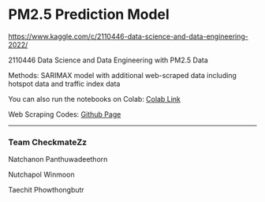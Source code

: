 # PM2.5 Prediction Model

https://www.kaggle.com/c/2110446-data-science-and-data-engineering-2022/

2110446 Data Science and Data Engineering with PM2.5 Data

Methods: SARIMAX model with additional web-scraped data including hotspot data and traffic index data

You can also run the notebooks on Colab: [Colab Link](https://colab.research.google.com/drive/140m5bBeYo_KbGsOEjU3eIsGQG-nNEiQD?usp=sharing)

Web Scraping Codes: [Github Page](https://github.com/NATCHANONPAN/ScrapProjDS_PM2.5)

---

### Team CheckmateZz

Natchanon Panthuwadeethorn

Nutchapol Winmoon

Taechit Phowthongbutr

